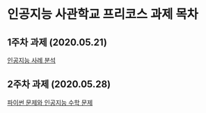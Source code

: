 # 인공지능 사관학교 프리코스 과제 목차

## 1주차 과제 (2020.05.21)
[인공지능 사례 분석](https://github.com/SeongMinKin/aischool/blob/master/1%EC%A3%BC%EC%B0%A8%20%EA%B3%BC%EC%A0%9C%20(2020.05.21).ipynb)

## 2주차 과제 (2020.05.28)
[파이썬 문제와 인공지능 수학 문제](https://github.com/SeongMinKin/aischool/blob/master/2%E1%84%8C%E1%85%AE%E1%84%8E%E1%85%A1%20%E1%84%80%E1%85%AA%E1%84%8C%E1%85%A6(2020.05.28).ipynb)
